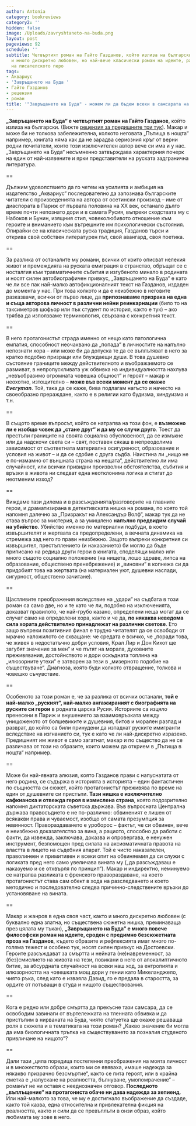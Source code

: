```yaml
---
author: Antonia
category: bookreviews
category2: ''
hidden: false
image: /Uploads/zavryshtaneto-na-buda.png
layout: post
pageviews: 92
schedule: ''
subtitle: Четвъртият роман на Гайто Газданов, който излиза на български, е и жанров,
  и много дискретно любовен, но най-вече класически роман на идеите, разкриващ мощта
  на писателското перо
tags:
- Аквариус
- 'Завръщането на Буда '
- Гайто Газданов
- рецензия
- роман
title: '"Завръщането на Буда" - можем ли да бъдем всеки в самсарата на съществуването'
---
```


**„Завръщането на Буда“ е четвъртият роман на Гайто Газданов**, който излиза на български. (Вижте [рецензия за предишните три тук](https://literaturnirazgovori.com/bookreviews/2019/08/08/10-55-%D0%B3%D0%B0%D0%B9%D1%82%D0%BE-%D0%B3%D0%B0%D0%B7%D0%B4%D0%B0%D0%BD%D0%BE%D0%B2-%D1%82%D1%80%D0%B8-%D1%80%D0%BE%D0%BC%D0%B0%D0%BD%D0%B0.html)). Макар и може би не толкова забележителна, колкото неговата „Пътища в нощта“ например, книгата няма как да не зарадва сериозния кръг от верни родни почитатели, които този изключителен автор вече си има и у нас. „Завръщането на Буда“ несъмненно затвърждава характерния почерк на един от най-изявените и ярки представители на руската задгранична литература.

\==

Дължим удоволствието да го четем на усилията и амбиция на издателство „Аквариус“ последователно да запознава българските читатели с произведенията на автора от осетински произход – име от диаспората в Париж от първата половина на XX век, останало дълго време почти непознато дори и в самата Русия, въпреки сходствата му с Набоков и Бунин, изящния стил, човеколюбивото отношение към героите и вниманието към вътрешните им психологически състояния. Опирайки се на класическата руска традиция, Газданов търси и открива свой собствен литературен път, свой авангард, своя поетика.

\==

За разлика от останалите му романи, всички от които описват нелекия живот и премеждията на руската емиграция в странство, обръщат се с носталгия към травматичните събития и изгубеното минало в родината и носят силен автобиографичен привкус, „Завръщането на Буда“ е като че ли все пак най-малко автофикционалният текст на Газданов, издаден до момента у нас. При това колкото и да е неизбежно в неговите разказвачи, всички от първо лице, да **припознаваме призрака на една и съща авторова личност в различни нейни реинкарнации** (било то на таксиметров шофьор или пък студент по история, както е тук) – ако трябва да използваме терминология, свързана с конкретния текст.

\==

В него протагонистът страда именно от нещо като патологична емпатия, способност неочаквано да „попада“ в личностите на напълно непознати хора – или може би да допуска те да се въплътяват в него за кратко подобно призраци или блуждаещи души. В това душевно състояние границите между действителното и въображаемото се размиват, в непропускливата уж обвивка на индивидуалността нахлува „невъобразимо огромната човешка общност“ и героят – макар и неохотно, изтощително – **може във всеки момент да се окаже *Everyman***. Той, така да се каже, бива подлагам нагъсто и начесто на своеобразно прераждане, както е в религии като будизма, хиндуизма и т.н.

\==

В същото време въпросът, който се натрапва на този фон, е **възможно ли е изобщо човек да „стане друг“ и да му се случи друго**. Тоест да престъпи границите на своята социална обусловеност, да се измъкне или да надскочи света си – свят, поставен сякаш в непреодолима зависимост от съответната материална осигуреност, образование и условия на живот – и да се сдобие с друга съдба. Наистина ли „нищо не е по-измамно от външната страна на нещата“, действително ли има случайност, или всички привидни произволни обстоятелства, събития и връзки в живота ни следват една неотклонима логика и стигат до неотменим изход?

\==

Виждаме тази дилема и в разсъжденията/разговорите на главните герои, и драматизирана в детективската нишка на романа, по която той напомня далечно за „Призракът на Александър Волф“, макар тук да не става въпрос за мистерия, а за умишлено **напълно предвидим случай на убийство**. Убийство именно по материални подбуди, в което извършителят и жертвата са предопределени, а вечната динамика на стремежа зад него го прави неизбежно. Защото въпреки конкретния си извършител, престъплението (и наказанието) би могло да бъде приписано на редица други герои в книгата, споделящи малко или много същото социално положение (на нищета, лошо здраве, липса на образование, обществено пренебрежение) и „виновни“ в копнежа си да придобият това на жертвата (на материален уют, душевни наслади, сигурност, обществено зачитане).

\==

Щастливите преображения вследствие на „удари“ на съдбата в този роман са само две, но и те като че ли, подобно на изключенията, доказват правилото, че най-грубо казано, определени неща могат да се случат само на определени хора, както и че да, **по някаква неведома сила хората действително принадлежат на различни светове**. Ето защо въпреки позитивния финал е трудно читателят да се освободи от мрачно наложилото се схващане: че средата е всичко, че „поради това, че живея в недостатъчно добри условия, Крал Лир и Дон Кихот ще загубят значение за мен“ и че пътят на морала, духовните преживявания, достойнството и дори оскъдната топлина на „илюзорните утехи“ е затворен за тези в „мизерното подобие на съществуване“. Диагноза, която буди колкото отвращение, толкова и човешко съчувствие.

\==

Особеното за този роман е, че за разлика от всички останали, **той е най-малко „руският“, най-малко ангажираният с биографията на руските си герои** в родната царска Русия. Историите са изцяло пренесени в Париж и внушението за взаимовръзката между унищоженото от болшевиките и душевния, битов и морален разпад и разврат, до който са били принудени да изпаднат руските имигранти вследствие на изгнанието си, тук е като че ли най-дискретно изразено. Предишният им живот е само загатнат, макар и по същество да не се различава от този на образите, които можем да открием в „Пътища в нощта“ например.

\==

Може би най-явната алюзия, която Газданов прави с напуснатата от него родина, се съдържа в историята в историята – един фантастичен по същността си сюжет, който протагонистът преживява по време на един от душевните си пристъпи. **Тази нишка е изключително кафкианска и отвежда героя в измислена страна**, която подозрително напомня диктаторската съветска държава. Във въпросната Централна държава правосъдието е не по-различно: обвиненият е лишен от всякакви права и чуваемост, изобщо от самата презумпция за невинност. Правораздаването е уроборос – фактът, че си обвинен, вече е неизбежно доказателство за вина, а рациото, способно да работи с факти, да извежда, заключава, доказва и опровергава, е ненужен инструмент, безпомощен пред силата на аксиоматичната правота на властта в лицето на съдебния апарат. Той е чисто наказателен, праволинеен и примитивен и всеки опит на обвиняемия да си служи с логиката пред него само увеличава вината му („да разсъждаваш е наказуемо и се отхвърля по принцип“). Макар и индиректно, неминуемо се натрапва разликата с френското правораздаване, на което протагонистът става сам обект в хода на разследването и което методично и последователно следва причинно-следствените връзки до установяване на вината.

\==

Макар и жанров в една своя част, както и много дискретно любовен (с буквално една златна, но съществена сюжетна нишка, преминаваща през цялата му тъкан), **„Завръщането на Буда“ е много повече философски роман на идеите, сроден с предимно безсюжетната проза на Газданов**, където образите и рефлексията имат много по-голяма тежест и особено тук, носят силен привкус на Достоевски. Героите разсъждават за смъртта и нейната (не)навременност, за (без)смислието на живота на тези, повикани в него от апокалиптичното битие, за абсурдната случайност на всеки наш ход, за ентропията и илюзорността на човешката мощ дори у гении като Микеланджело, чиято ръка, след като е изваяла Давид, го е предала в старостта, за ордите от потъващи в студа и нищото съществования. 

\==

Кога е редно или добре смъртта да прекъсне тази самсара, да се освободим завинаги от въртележката на тленната обвивка и да пристъпим в нирваната на Буда, чиято статуетка ще окаже решаваща роля в сюжета и в тематиката на този роман? „Какво значение би могла да има биологичната тръпка на съществуването за позналия студеното привличане на нищото“?

\==

Дали тази „цяла поредица постепенни преоб­ражения на моята личност и в множеството образи, които ми се явяваха, имаше надежда за някакво призрачно безсмъртие“, както се пита героят, или в крайна сметка е „напускане на реалността, бълнуване, умопомрачение“ – романът не ни оставя с нееднозначен отговор. **Последното „въплъщение“ на протагониста обаче ни дава надежда за хепиенд**. Или най-малкото за това, че му е достигнало въображение да създаде, както той казва, една относителна и привлекателна фикция на реалността, както и сили да се превъплъти в онзи образ, който любимата му зове в него.